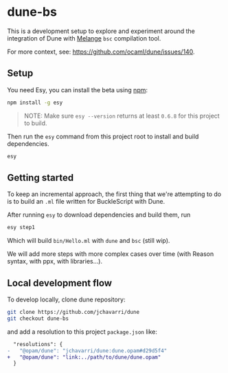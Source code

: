 # dune-bs

This is a development setup to explore and experiment around the integration of Dune with [Melange](https://github.com/melange-re/melange/) `bsc`
compilation tool.

For more context, see: https://github.com/ocaml/dune/issues/140.

## Setup

You need Esy, you can install the beta using [npm](https://npmjs.com):

```bash
npm install -g esy
```

> NOTE: Make sure `esy --version` returns at least `0.6.8` for this project to build.

Then run the `esy` command from this project root to install and build dependencies.

```bash
esy
```

## Getting started

To keep an incremental approach, the first thing that we're attempting to do is to build an `.ml` file written for
BuckleScript with Dune.

After running `esy` to download dependencies and build them, run 

```bash
esy step1
```

Which will build `bin/Hello.ml` with `dune` and `bsc` (still wip).

We will add more steps with more complex cases over time (with Reason syntax, with ppx, with libraries...).

## Local development flow

To develop locally, clone dune repository:

```bash
git clone https://github.com/jchavarri/dune
git checkout dune-bs
```

and add a resolution to this project `package.json` like:

```diff
  "resolutions": {
-   "@opam/dune": "jchavarri/dune:dune.opam#d29d5f4"
+   "@opam/dune": "link:../path/to/dune/dune.opam"
  }
```
